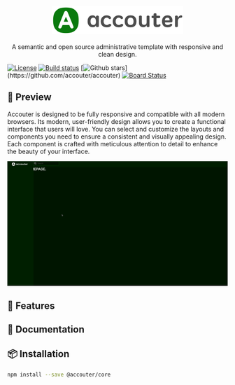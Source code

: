 <p align="center">
  <a href="https://github.com/accouter/accouter"><img src="https://raw.githubusercontent.com/accouter/accouter/main/assets/brand-logo.svg" alt="A semantic and open source administrative template with responsive and clean design." width="300"></a><br><br>
  A semantic and open source administrative template with responsive and clean design.
</p>


[![License](https://img.shields.io/github/license/accouter/accouter)](https://github.com/accouter/accouter/blob/main/LICENSE)
[![Build status](https://dev.azure.com/wangkanai/Accouter/_apis/build/status/main-ci)](https://dev.azure.com/wangkanai/Accouter/_build/latest?definitionId=44)
[![Github stars](https://img.shields.io/github/stars/accouter/accouter?style=social")](https://github.com/accouter/accouter)
[![Board Status](https://dev.azure.com/wangkanai/4d05931f-8086-43cd-9525-fae9ffd6c9c0/e543d099-bab3-4b13-aff3-ccde0dc13ec9/_apis/work/boardbadge/91d630bf-108e-4a6f-849a-e473095480b7)](https://dev.azure.com/wangkanai/4d05931f-8086-43cd-9525-fae9ffd6c9c0/_boards/board/t/e543d099-bab3-4b13-aff3-ccde0dc13ec9/Epics/)

[//]: # (<p align="center">)
[//]: # (  <a href="https://github.com/sponsors/wangkanai">)
[//]: # (    <img src='https://raw.githubusercontent.com/accouter/static/main/sponsors.svg'>)
[//]: # (  </a>)
[//]: # (</p>)

## 🔎 Preview

Accouter is designed to be fully responsive and compatible with all modern browsers. 
Its modern, user-friendly design allows you to create a functional interface that users will love. 
You can select and customize the layouts and components you need to ensure a consistent and visually appealing design. 
Each component is crafted with meticulous attention to detail to enhance the beauty of your interface.

[![Preview](https://raw.githubusercontent.com/accouter/accouter/main/assets/preview.png)](https://preview.accouter.dev/)

## 🚀 Features

## 📖 Documentation

## 📦 Installation

```bash
npm install --save @accouter/core
```